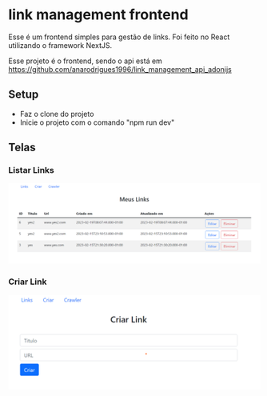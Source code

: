 # link management frontend
Esse é um frontend simples para gestão de links.
Foi feito no React utilizando o framework NextJS.

Esse projeto é o frontend, sendo o api
está em https://github.com/anarodrigues1996/link_management_api_adonijs

## Setup
- Faz o clone do projeto
- Inicie o projeto com o comando "npm run dev"


## Telas

### Listar Links
![listar links](/telas/list.png "[listar links")

### Criar Link
![criar  links](/telas/create.png "[criar  links")